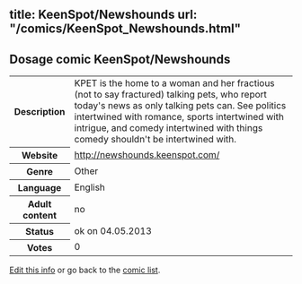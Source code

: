 title: KeenSpot/Newshounds
url: "/comics/KeenSpot_Newshounds.html"
---
Dosage comic KeenSpot/Newshounds
-----------------------------------------

<p id="msg"></p>
<script type="text/javascript">
if (window.location.search === '?edit_info_mail=sent_ok') {
  var elem = document.getElementById("msg");
  elem.innerHTML = 'Edited information sucessfully sent for review, which is usually done daily. Thanks!';
  elem.className = 'ok';
}
</script>
<table class="comicinfo">
<tr>
<th>Description</th><td>KPET is the home to a woman and her fractious (not to say fractured) talking pets, who report today's news as only talking pets can. See politics intertwined with romance, sports intertwined with intrigue, and comedy intertwined with things comedy shouldn't be intertwined with.</td>
</tr>
<tr>
<th>Website</th><td><a href="http://newshounds.keenspot.com/">http://newshounds.keenspot.com/</a></td>
</tr>
<tr>
<th>Genre</th><td>Other</td>
</tr>
<tr>
<th>Language</th><td>English</td>
</tr>
<tr>
<th>Adult content</th><td>no</td>
</tr>
<tr>
<th>Status</th><td>ok on 04.05.2013</td>
</tr>
<tr>
<th>Votes</th><td>0</td>
</tr>
</table>

[Edit this info](KeenSpot_Newshounds_edit.html) or go back to the [comic list](../comic-index.html).
